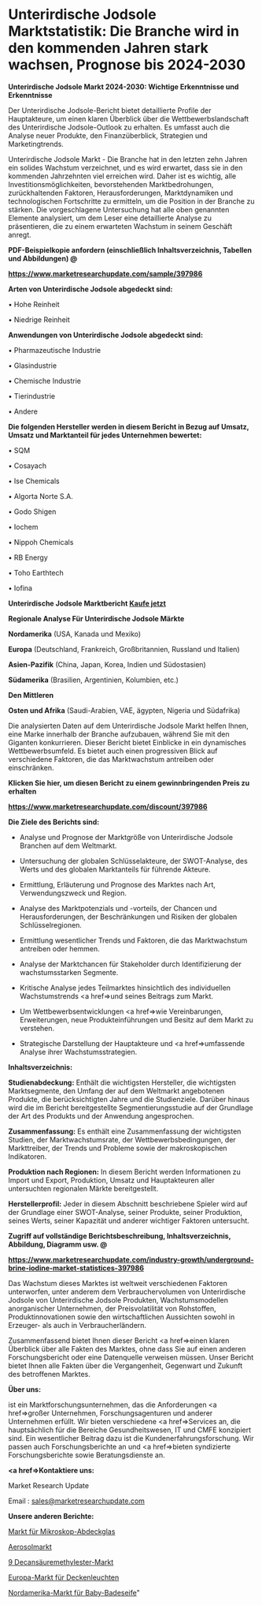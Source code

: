 # Unterirdische Jodsole Marktstatistik: Die Branche wird in den kommenden Jahren stark wachsen, Prognose bis 2024-2030

<strong>Unterirdische Jodsole Markt 2024-2030: Wichtige Erkenntnisse und Erkenntnisse</strong>

Der Unterirdische Jodsole-Bericht bietet detaillierte Profile der Hauptakteure, um einen klaren Überblick über die Wettbewerbslandschaft des Unterirdische Jodsole-Outlook zu erhalten. Es umfasst auch die Analyse neuer Produkte, den Finanzüberblick, Strategien und Marketingtrends.

Unterirdische Jodsole Markt - Die Branche hat in den letzten zehn Jahren ein solides Wachstum verzeichnet, und es wird erwartet, dass sie in den kommenden Jahrzehnten viel erreichen wird. Daher ist es wichtig, alle Investitionsmöglichkeiten, bevorstehenden Marktbedrohungen, zurückhaltenden Faktoren, Herausforderungen, Marktdynamiken und technologischen Fortschritte zu ermitteln, um die Position in der Branche zu stärken. Die vorgeschlagene Untersuchung hat alle oben genannten Elemente analysiert, um dem Leser eine detaillierte Analyse zu präsentieren, die zu einem erwarteten Wachstum in seinem Geschäft anregt.



<strong><b>PDF-Beispielkopie anfordern (einschließlich Inhaltsverzeichnis, Tabellen und Abbildungen) @ </b></strong>

<strong><a href=https://www.marketresearchupdate.com/sample/397986>

<strong>https://www.marketresearchupdate.com/sample/397986</u></a></strong></strong>



<strong>Arten von Unterirdische Jodsole abgedeckt sind:</strong>

• Hohe Reinheit

• Niedrige Reinheit



<strong>Anwendungen von Unterirdische Jodsole abgedeckt sind:</strong>

• Pharmazeutische Industrie

• Glasindustrie

• Chemische Industrie

• Tierindustrie

• Andere



<strong>Die folgenden Hersteller werden in diesem Bericht in Bezug auf Umsatz, Umsatz und Marktanteil für jedes Unternehmen bewertet:</strong>

• SQM

• Cosayach

• Ise Chemicals

• Algorta Norte S.A.

• Godo Shigen

• Iochem

• Nippoh Chemicals

• RB Energy

• Toho Earthtech

• Iofina



<strong>Unterirdische Jodsole Marktbericht <a href=https://www.marketresearchupdate.com/buynow/397986>Kaufe jetzt</a></strong>



<strong>Regionale Analyse Für Unterirdische Jodsole Märkte</strong>



<strong>Nordamerika</strong> (USA, Kanada und Mexiko)



<strong>Europa</strong> (Deutschland, Frankreich, Großbritannien, Russland und Italien)



<strong>Asien-Pazifik</strong> (China, Japan, Korea, Indien und Südostasien)



<strong>Südamerika</strong> (Brasilien, Argentinien, Kolumbien, etc.)



<strong>Den Mittleren</strong> 

<strong>Osten und Afrika</strong> (Saudi-Arabien, VAE, ägypten, Nigeria und Südafrika)

Die analysierten Daten auf dem Unterirdische Jodsole Markt helfen Ihnen, eine Marke innerhalb der Branche aufzubauen, während Sie mit den Giganten konkurrieren. Dieser Bericht bietet Einblicke in ein dynamisches Wettbewerbsumfeld. Es bietet auch einen progressiven Blick auf verschiedene Faktoren, die das Marktwachstum antreiben oder einschränken.



<strong>Klicken Sie hier, um diesen Bericht zu einem gewinnbringenden Preis zu erhalten
</strong>

<strong><a href=https://www.marketresearchupdate.com/discount/397986>https://www.marketresearchupdate.com/discount/397986</b></u></strong></a>



<strong>Die Ziele des Berichts sind:</strong>

- Analyse und Prognose der Marktgröße von Unterirdische Jodsole Branchen auf dem Weltmarkt.

- Untersuchung der globalen Schlüsselakteure, der SWOT-Analyse, des Werts und des globalen Marktanteils für führende Akteure.

- Ermittlung, Erläuterung und Prognose des Marktes nach Art, Verwendungszweck und Region.

- Analyse des Marktpotenzials und -vorteils, der Chancen und Herausforderungen, der Beschränkungen und Risiken der globalen Schlüsselregionen.

- Ermittlung wesentlicher Trends und Faktoren, die das Marktwachstum antreiben oder hemmen.

- Analyse der Marktchancen für Stakeholder durch Identifizierung der wachstumsstarken Segmente.

- Kritische Analyse jedes Teilmarktes hinsichtlich des individuellen Wachstumstrends <a href=>und</a> seines Beitrags zum Markt.

- Um Wettbewerbsentwicklungen <a href=>wie</a> Vereinbarungen, Erweiterungen, neue Produkteinführungen und Besitz auf dem Markt zu verstehen.

- Strategische Darstellung der Hauptakteure und <a href=>umfas</a>sende Analyse ihrer Wachstumsstrategien.



<strong>Inhaltsverzeichnis:</strong>



<strong>Studienabdeckung:</strong> Enthält die wichtigsten Hersteller, die wichtigsten Marktsegmente, den Umfang der auf dem Weltmarkt angebotenen Produkte, die berücksichtigten Jahre und die Studienziele. Darüber hinaus wird die im Bericht bereitgestellte Segmentierungsstudie auf der Grundlage der Art des Produkts und der Anwendung angesprochen.



<strong>Zusammenfassung:</strong> Es enthält eine Zusammenfassung der wichtigsten Studien, der Marktwachstumsrate, der Wettbewerbsbedingungen, der Markttreiber, der Trends und Probleme sowie der makroskopischen Indikatoren.



<strong>Produktion nach Regionen:</strong> In diesem Bericht werden Informationen zu Import und Export, Produktion, Umsatz und Hauptakteuren aller untersuchten regionalen Märkte bereitgestellt.



<strong>Herstellerprofil:</strong> Jeder in diesem Abschnitt beschriebene Spieler wird auf der Grundlage einer SWOT-Analyse, seiner Produkte, seiner Produktion, seines Werts, seiner Kapazität und anderer wichtiger Faktoren untersucht.



<strong><b>Zugriff auf vollständige Berichtsbeschreibung, Inhaltsverzeichnis, Abbildung, Diagramm usw. @ </b></strong>

<strong><a href=https://www.marketresearchupdate.com/industry-growth/underground-brine-iodine-market-statistices-397986>https://www.marketresearchupdate.com/industry-growth/underground-brine-iodine-market-statistices-397986</a></strong>

Das Wachstum dieses Marktes ist weltweit verschiedenen Faktoren unterworfen, unter anderem dem Verbrauchervolumen von Unterirdische Jodsole von Unterirdische Jodsole Produkten, Wachstumsmodellen anorganischer Unternehmen, der Preisvolatilität von Rohstoffen, Produktinnovationen sowie den wirtschaftlichen Aussichten sowohl in Erzeuger- als auch in Verbraucherländern.

Zusammenfassend bietet Ihnen dieser Bericht <a href=>einen</a> klaren Überblick über alle Fakten des Marktes, ohne dass Sie auf einen anderen Forschungsbericht oder eine Datenquelle verweisen müssen. Unser Bericht bietet Ihnen alle Fakten über die Vergangenheit, Gegenwart und Zukunft des betroffenen Marktes.



<strong>Über uns:</strong>

 ist ein Marktforschungsunternehmen, das die Anforderungen <a href=>großer</a> Unternehmen, Forschungsagenturen und anderer Unternehmen erfüllt. Wir bieten verschiedene <a href=>Services</a> an, die hauptsächlich für die Bereiche Gesundheitswesen, IT und CMFE konzipiert sind. Ein wesentlicher Beitrag dazu ist die Kundenerfahrungsforschung. Wir passen auch Forschungsberichte an und <a href=>bieten</a> syndizierte Forschungsberichte sowie Beratungsdienste an.



<strong><a href=>Kontaktiere uns:</a></strong>

Market Research Update

Email : sales@marketresearchupdate.com



<strong>Unsere anderen Berichte:</strong>

<a href=https://www.linkedin.com/pulse/microscope-cover-glass-market-2023>Markt für Mikroskop-Abdeckglas</a>

<a href=https://www.linkedin.com/pulse/aerosols-market-report-2023-top-company-trends>Aerosolmarkt</a>

<a href=https://www.linkedin.com/pulse/9-decanoic-acid-methyl-ester-market-outlooks>9 Decansäuremethylester-Markt</a>

<a href=https://www.linkedin.com/pulse/europe-ceiling-light-market-2023-new-study-report>Europa-Markt für Deckenleuchten</a>

<a href=https://www.linkedin.com/pulse/north-america-baby-bath-soap-market-advancing-growth>Nordamerika-Markt für Baby-Badeseife</a>"
